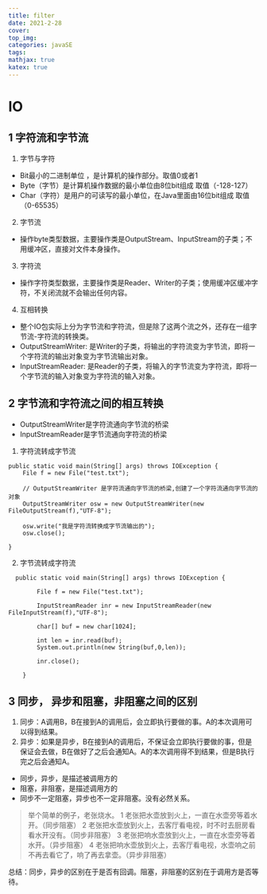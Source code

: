 ```yaml
---
title: filter
date: 2021-2-28
cover:
top_img:
categories: javaSE
tags: 
mathjax: true
katex: true
---
```

# IO

## 1 字符流和字节流

1. 字节与字符
- Bit最小的二进制单位 ，是计算机的操作部分。取值0或者1
- Byte（字节）是计算机操作数据的最小单位由8位bit组成 取值（-128-127）
- Char（字符）是用户的可读写的最小单位，在Java里面由16位bit组成 取值（0-65535）
2. 字节流
- 操作byte类型数据，主要操作类是OutputStream、InputStream的子类；不用缓冲区，直接对文件本身操作。
3. 字符流
- 操作字符类型数据，主要操作类是Reader、Writer的子类；使用缓冲区缓冲字符，不关闭流就不会输出任何内容。
4. 互相转换
- 整个IO包实际上分为字节流和字符流，但是除了这两个流之外，还存在一组字节流-字符流的转换类。
- OutputStreamWriter: 是Writer的子类，将输出的字符流变为字节流，即将一个字符流的输出对象变为字节流输出对象。
- InputStreamReader: 是Reader的子类，将输入的字节流变为字符流，即将一个字节流的输入对象变为字符流的输入对象。

## 2 字节流和字符流之间的相互转换

- OutputStreamWriter是字符流通向字节流的桥梁
- InputStreamReader是字节流通向字符流的桥梁

1. 字符流转成字节流
```
public static void main(String[] args) throws IOException {
    File f = new File("test.txt");

    // OutputStreamWriter 是字符流通向字节流的桥梁,创建了一个字符流通向字节流的对象
    OutputStreamWriter osw = new OutputStreamWriter(new FileOutputStream(f),"UTF-8");

    osw.write("我是字符流转换成字节流输出的");
    osw.close();

}
```
2. 字节流转成字符流
```
  public static void main(String[] args) throws IOException {

        File f = new File("test.txt");

        InputStreamReader inr = new InputStreamReader(new FileInputStream(f),"UTF-8");

        char[] buf = new char[1024];

        int len = inr.read(buf);
        System.out.println(new String(buf,0,len));

        inr.close();

    }
```

## 3 同步， 异步和阻塞，非阻塞之间的区别

1. 同步：A调用B，B在接到A的调用后，会立即执行要做的事。A的本次调用可以得到结果。
2. 异步：如果是异步，B在接到A的调用后，不保证会立即执行要做的事，但是保证会去做，B在做好了之后会通知A。A的本次调用得不到结果，但是B执行完之后会通知A。

- 同步，异步，是描述被调用方的
- 阻塞，非阻塞，是描述调用方的
- 同步不一定阻塞，异步也不一定非阻塞。没有必然关系。
> 举个简单的例子，老张烧水。 1 老张把水壶放到火上，一直在水壶旁等着水开。（同步阻塞） 2 老张把水壶放到火上，去客厅看电视，时不时去厨房看看水开没有。（同步非阻塞） 3 老张把响水壶放到火上，一直在水壶旁等着水开。（异步阻塞） 4 老张把响水壶放到火上，去客厅看电视，水壶响之前不再去看它了，响了再去拿壶。（异步非阻塞）

总结：同步，异步的区别在于是否有回调。阻塞，非阻塞的区别在于调用方是否等待。

